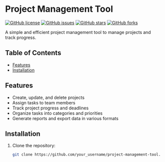 # Project Management Tool

[![GitHub license](https://img.shields.io/github/license/Taccu2022/project-management-tool)](https://github.com/Taccu2022/project-management-tool/blob/main/LICENSE)
[![GitHub issues](https://img.shields.io/github/issues/Taccu2022/project-management-tool)](https://github.com/Taccu2022/project-management-tool/issues)
[![GitHub stars](https://img.shields.io/github/stars/Taccu2022/project-management-tool)](https://github.com/Taccu2022/project-management-tool/stargazers)
[![GitHub forks](https://img.shields.io/github/forks/Taccu2022/project-management-tool)](https://github.com/Taccu2022/project-management-tool/network)

A simple and efficient project management tool to manage projects and track progress.

## Table of Contents
- [Features](#features)
- [Installation](#installation)

## Features
- Create, update, and delete projects
- Assign tasks to team members
- Track project progress and deadlines
- Organize tasks into categories and priorities
- Generate reports and export data in various formats

## Installation
1. Clone the repository:

   ```bash
   git clone https://github.com/your_username/project-management-tool.git

